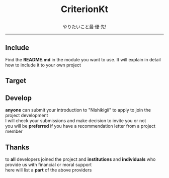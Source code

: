 <!-- 文档标题 -->
# <p style="text-align:center">CriterionKt</p>
<p style="text-align:center">やりたいこと最·優·先!</p>

---

<!-- 如何将库引入您的项目 -->
## Include
Find the **README.md** in the module you want to use. It will explain in detail how to include it to your own project

<!-- 介绍库创立初衷 -->
## Target

<!-- 如何参与定制标准 -->
## Develop
**anyone** can submit your introduction to "Nishikigii" to apply to join the project development  
I will check your submissions and make decision to invite you or not  
you will be **preferred** if you have a recommendation letter from a project member  


<!-- 鸣谢列表 -->
## Thanks
to **all** developers joined the project and **institutions** and **individuals** who provide us with financial or moral support  
here will list a **part** of the above providers  
